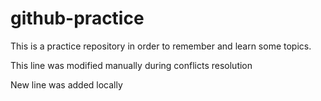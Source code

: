# github-practice
This is a practice repository in order to remember and learn some topics.

This line was modified manually during conflicts resolution

New line was added locally
